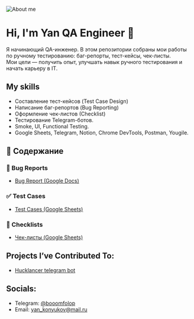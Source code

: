 ![About me](https://thorium.rocks/imgs/aboutme.png)

# Hi, I'm Yan QA Engineer 👋
Я начинающий QA-инженер. В этом репозитории собраны мои работы по ручному тестированию: баг-репорты, тест-кейсы, чек-листы.  
Мои цели — получить опыт, улучшать навык ручного тестирования и начать карьеру в IT.

## My skills
- Составление тест-кейсов (Test Case Design)
- Написание баг-репортов (Bug Reporting)
- Оформление чек-листов (Сhecklist)
- Тестирование Telegram-ботов.
- Smoke, UI, Functional Testing. 
- Google Sheets, Telegram, Notion, Chrome DevTools, Postman, Yougile. 

##  📁 Содержание

### 🐞 Bug Reports
- [Bug Report (Google Docs)](https://docs.google.com/document/d/1VHSQ9rlFkpSnBL7k2IkHX5e5yyUz2pUTkJ9qbJ3IFdI/edit?tab=t.0)
### ✅ Test Cases
- [Test Cases (Google Sheets)](https://docs.google.com/spreadsheets/d/1Xc7LZQa5AvEXh9HSPeepiF4d0MoOTnnzJywxHcO9Do4/edit?gid=0#gid=0)
### 🧾 Checklists
- [Чек-листы  (Google Sheets)](https://docs.google.com/spreadsheets/d/1nj57r-K66ZMBnIB4K24lNJdEi__iyFi9K_wKC4PO07I/edit?gid=422025855#gid=422025855)

## Projects I’ve Contributed To:
- [Hucklancer telegram bot](https://t.me/Hacklancer_bot)

## Socials:
- Telegram: [@booomfolop](https://t.me/booomfolop)
- Email: yan_konyukov@mail.ru
